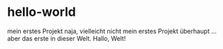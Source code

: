 # hello-world
mein erstes Projekt
naja, vielleicht nicht mein erstes Projekt überhaupt ... aber das erste in dieser Welt. Hallo, Welt!
